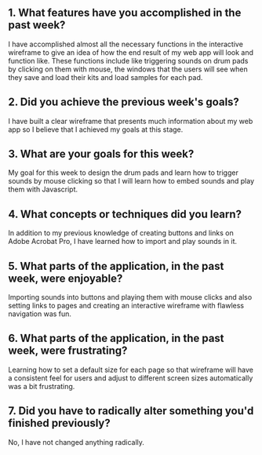 ## 1. What features have you accomplished in the past week?

I have accomplished almost all the necessary functions in the interactive wireframe to give an idea of how the end result of my web app will look and function like.
These functions include like triggering sounds on drum pads by clicking on them with mouse, the windows that the users will see when they save and load their kits and load samples for each pad.

## 2. Did you achieve the previous week's goals?

I have built a clear wireframe that presents much information about my web app so I believe that I achieved my goals at this stage.

## 3. What are your goals for this week?

My goal for this week to design the drum pads and learn how to trigger sounds by mouse clicking so that I will learn how to embed sounds and play them with Javascript.

## 4. What concepts or techniques did you learn?

In addition to my previous knowledge of creating buttons and links on Adobe Acrobat Pro, I have learned how to import and play sounds in it.

## 5. What parts of the application, in the past week, were enjoyable?

Importing sounds into buttons and playing them with mouse clicks and also setting links to pages and creating an interactive wireframe with flawless navigation was fun.

## 6. What parts of the application, in the past week, were frustrating?

Learning how to set a default size for each page so that wireframe will have a consistent feel for users and adjust to different screen sizes automatically was a bit frustrating.

## 7. Did you have to radically alter something you'd finished previously?

No, I have not changed anything radically.